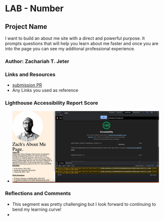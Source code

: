 # LAB - Number

## Project Name

I want to build an about me site with a direct and powerful purpose. It prompts questions that will help you learn about me faster and once you are into the page you can see my additonal professional experience.

### Author: Zachariah T. Jeter

### Links and Resources

* [submission PR](http://xyz.com)
* Any Links you used as reference

### Lighthouse Accessibility Report Score

* ![Lighthouse Score](img/Image%201-24-23%20at%204.43%20PM.png)

### Reflections and Comments

* This segment was pretty challenging but I look forward to continuing to bend my learning curve!
* 